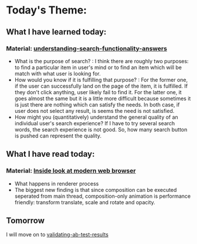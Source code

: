 # Today's Theme: 

## What I have learned today:

### Material: [understanding-search-functionality-answers](https://mode.com/sql-tutorial/understanding-search-functionality-answers)
- What is the purpose of search? : I think there are roughly two purposes: to find a particular item in user's mind or to find an item which will be match with what user is looking for. 
- How would you know if it is fulfilling that purpose? : For the former one, if the user can successfully land on the page of the item, it is fulfilled. If they don't click anything, user likely fail to find it. For the latter one, it goes almost the same but it is a little more difficult because sometimes it is just there are nothing which can satisfy the needs. In both case, if user does not select any result, is seems the need is not satisfied.
- How might you (quantitatively) understand the general quality of an individual user's search experience?
If I have to try several search words, the search experience is not good. So, how many search button is pushed can represent the quality. 
    
## What I have read today:
### Material: [Inside look at modern web browser](https://developers.google.com/web/updates/2018/09/inside-browser-part3)
- What happens in renderer process
- The biggest new finding is that since composition can be executed seperated from main thread, composition-only animation is performance friendly: transform translate, scale and rotate and opacity.

## Tomorrow
I will move on to [validating-ab-test-results](https://mode.com/sql-tutorial/validating-ab-test-results)
